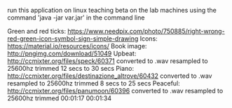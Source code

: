 run this application on linux teaching beta on the lab machines
using the command 'java -jar var.jar' in the command line

Green and red ticks: https://www.needpix.com/photo/750885/right-wrong-red-green-icon-symbol-sign-simple-drawing
Icons: https://material.io/resources/icons/
Book image: http://pngimg.com/download/51049
Upbeat: http://ccmixter.org/files/speck/60371 converted to .wav resampled to 25600hz trimmed 12 secs to 30 secs
Piano: http://ccmixter.org/files/destinazione_altrove/60432 converted to .wav resampled to 25600hz trimmed 8 secs to 25 secs
Peaceful: http://ccmixter.org/files/panumoon/60396 converted to .wav resampled to 25600hz trimmed 00:01:17  00:01:34

